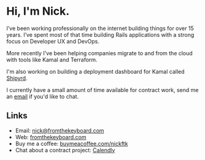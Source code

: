 # Hi, I'm Nick. 

I’ve been working professionally on the internet building things for over 15 years. I’ve spent most of that time building Rails applications with a strong focus on Developer UX and DevOps.

More recently I've been helping companies migrate to and from the cloud with tools like Kamal and Terraform.

I'm also working on building a deployment dashboard for Kamal called [Shipyrd](https://github.com/Shipyrd/shipyrd). 

I currently have a small amount of time available for contract work, send me an [email](nick@fromthekeyboard.com) if you'd like to chat.

## Links
* Email: [nick@fromthekeyboard.com](nick@fromthekeyboard.com)
* Web: [fromthekeyboard.com](https://fromthekeyboard.com)
* Buy me a coffee: [buymeacoffee.com/nickftk](https://buymeacoffee.com/nickftk)
* Chat about a contract project: [Calendly](https://calendly.com/nickftk/30)
